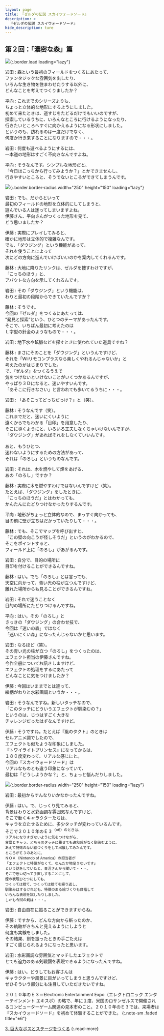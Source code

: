 ```yaml
---
layout: page
title: 『ゼルダの伝説 スカイウォードソード』
description: >
  『ゼルダの伝説 スカイウォードソード』
hide_description: ture
---
```


## 第２回：「濃密な森」篇

![](/interviews/jp/wii/souj/vol2/img/mainvisual2.jpg){:.border.lead loading="lazy"}

岩田
: 森という最初のフィールドをつくるにあたって、<br>ファンタジックな雰囲気を出したり、<br>いろんな生き物を住まわせたりする以外に、<br>どんなことを考えてつくりましたか？

平向
: これまでのシリーズよりも、<br>ちょっと立体的な地形にするようにしました。<br>初めて来たときは、道すじをたどるだけでもいいのですが、<br>探索しているうちに、いろんなところに行けるようになったり、<br>行きたいところへすぐに向かえるようになる形状にしました。<br>というのも、訪れるのは一度だけでなく、<br>何度か行き来することになりますので・・・。

岩田
: 何度も遊べるようにするには、<br>一本道の地形はすごく不向きなんですよね。

平向
: そうなんです。シンプルな地形だと、<br>「今日はこっちから行ってみようか？」とかできませんし、<br>行きやすいところと、そうでないところができてしまうんです。

![](/interviews/jp/wii/souj/vol2/img/photo006.jpg){:.border.border-radius width="250" height="150" loading="lazy"}

岩田
: でも、だからといって<br>最初のフィールドの地形を立体的にしてしまうと、<br>遊んでいる人は迷ってしまいますよね。<br>伊藤さん、平向さんがつくった地形を見て、<br>どう思いましたか？

伊藤
: 実際にプレイしてみると、<br>確かに地形は立体的で複雑なんです。<br>でも、「ダウジング」という機能があって、<br>それを使うことによって<br>次にどの方向に進んでいけばいいのかを案内してくれるんです。

藤林
: 大地に降りたリンクは、ゼルダを捜すわけですが、<br>「こっちのほう」と、<br>アバウトな方向を示してくれるんです。

岩田
: その「ダウジング」という機能は、<br>わりと最初の段階からできていたんですか？

藤林
: そうです。<br>今回の『ゼルダ』をつくるにあたっては、<br>“発見と探索”という、ひとつのテーマがあったんです。<br>そこで、いちばん最初に考えたのは<br>Ｌ字型の針金のようなもので・・・。

岩田
: 地下水や鉱脈などを探すときに使われていた道具ですね？

藤林
: まさにそのことを「ダウジング」というんですけど、<br>それを「Wiiリモコンプラスなら楽しくやれるんじゃないか」と<br>考えたのがはじまりでした。<br>で、『ゼルダ』をつくるうえで<br>気をつけないといけないことがいくつかあるんですが、<br>やっぱり３Ｄになると、迷いやすいんです。<br>「あそこに行きなさい」と言われても歩いてるうちに・・・。

岩田
: 「あそこってどっちだっけ？」と（笑）。

藤林
: そうなんです（笑）。<br>これまでだと、迷いにくいように<br>遠くからでもわかる「目印」を用意したり、<br>そこに導くようにと、いろいろ工夫しなくちゃいけないんですが、<br>「ダウジング」があればそれをしなくていいんです。<br>&nbsp;<br>あと、もうひとつ、<br>迷わないようにするための方法があって、<br>それは「のろし」というものなんです。

岩田
: それは、木を燃やして煙をあげる、<br>あの「のろし」ですか？

藤林
: 実際に木を燃やすわけではないんですけど（笑）。<br>たとえば、「ダウジング」をしたときに、<br>「こっちのほうだ」とはわかっても、<br>かんたんにたどりつけなかったりするんです。

平向
: 地形がちょっと立体的なので、まっすぐ向かっても、<br>目の前に壁が立ちはだかっていたりして・・・。

藤林
: でも、そこでマップを呼び出すと、<br>「この壁の向こうが怪しそうだ」というのがわかるので、<br>そこをポイントすると、<br>フィールド上に「のろし」があがるんです。

岩田
: 自分で、目的の場所に<br>目印を付けることができるんですね。

藤林
: はい。でも「のろし」とは言っても、<br>天空に向かって、青い光の柱が立つんですけど、<br>離れた場所からも見ることができるんですね。

岩田
: それで迷うことなく<br>目的の場所にたどりつけるんですね。

平向
: はい。その「のろし」と<br>さっきの「ダウジング」の合わせ技で、<br>今回は「迷いの森」ではなく<br>「迷いにくい森」になったんじゃないかと思います。

岩田
: なるほど（笑）。<br>その青い光の柱が立つ「のろし」をつくったのは、<br>エフェクト担当の伊藤さんですね。<br>今作全般についてお訊きしますけど、<br>エフェクトの処理をするにあたって<br>どんなことに気をつけましたか？

伊藤
: 今回はいままでとは違って、<br>絵柄がわりと水彩画調というか・・・。

岩田
: そうなんですね。新しいタッチなので、<br>「このタッチにどういうエフェクトが馴染むの？」<br>というのは、じつはすごく大きな<br>チャレンジだったはずなんですけど。

伊藤
: そうですね。たとえば『風のタクト』のときは<br>セルアニメ調でしたので、<br>エフェクトも似たような印象にしました。<br>『トワイライトプリンセス』になってからは、<br>１８０度変わって、リアルな感じにと。<br>今回の『スカイウォードソード』は<br>リアルなものとも違う印象になっていて、<br>最初は「どうしようかな？」と、ちょっと悩んだりしました。

![](/interviews/jp/wii/souj/vol2/img/photo007.jpg){:.border.border-radius width="250" height="150" loading="lazy"}

岩田
: 最初からすんなりいかなかったんですね。

伊藤
: はい。で、じっくり見てみると、<br>背景はわりと水彩画調な雰囲気なんですけど、<br>そこで動くキャラクターたちは、<br>キャラを立たせるために、多少タッチが変わっているんです。<br>そこで２０１０年のＥ３<SUP>（※6）のときは、<br>リアルになりすぎないように気をつけながら、<br>背景とキャラ、どちらのタッチに乗せても違和感がなく馴染むように、<br>あえて特徴のない絵づくりをして出展してみたんです。<br>ところがＥ３のあとに、<br>ＮＯＡ（Nintendo of America）の担当者が<br>「エフェクトに特徴がなくて、なんだか物足りないです」<br>という話をしていたと、青沼さんから聞いて・・・。<br>そこで思い切って手直しすることにして、<br>煙の表現ひとつにしても、<br>つくっては捨て、つくっては捨てを繰り返し、<br>馴染みはするけれども、特徴のある絵づくりも目指して<br>いろんな表現を試したりしました。<br>しかも今回の剣は・・・。

岩田
: 自由自在に振ることができますからね。

伊藤
: ですから、どんな方向から斬ったのか、<br>その軌跡がきちんと見えるようにしようと<br>何度も実験をしました。<br>その結果、剣を振ったときの手ごたえは<br>すごく感じられるようになったと思います。

岩田
: 水彩画調な雰囲気とマッチしたエフェクトで<br>とても迫力のある剣戦闘を表現できるようになったんですね。

伊藤
: はい。どうしてもお客さんは<br>キャラクターや風景に目がいってしまうと思うんですけど、<br>ぜひそういう部分にも注目していただきたいですね。

２０１０年のＥ３＝Electronic Entertainment Expo（エレクトロニック エンターテインメント エキスポ）の略で、年に１度、米国のロサンゼルスで開催されるコンピューターゲーム関連の見本市のこと。２０１０年のＥ３では、来場者は『スカイウォードソード』を初めて体験することができた。
{:.note-sm .faded title="※6"}

[3. 巨大なボスとステージをつくる](3.md)
{:.read-more}

